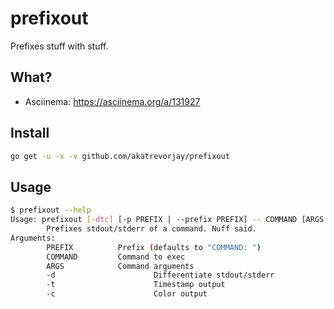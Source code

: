 prefixout
=========

Prefixes stuff with stuff.

What?
-----

* Asciinema: https://asciinema.org/a/131927

Install
-------

```sh
go get -u -x -v github.com/akatrevorjay/prefixout
```

Usage
-----

```sh
$ prefixout --help
Usage: prefixout [-dtc] [-p PREFIX | --prefix PREFIX] -- COMMAND [ARGS ...]
        Prefixes stdout/stderr of a command. Nuff said.
Arguments:
        PREFIX          Prefix (defaults to "COMMAND: ")
        COMMAND         Command to exec
        ARGS            Command arguments
        -d                      Differentiate stdout/stderr
        -t                      Timestamp output
        -c                      Color output
```

